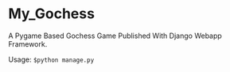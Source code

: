 # My_Gochess
A Pygame Based Gochess Game Published With Django Webapp Framework.

Usage: ``$python manage.py``

